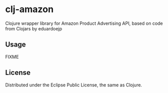 clj-amazon
==========

Clojure wrapper library for Amazon Product Advertising API, based on code from Clojars by eduardoejp

## Usage

FIXME

## License

Distributed under the Eclipse Public License, the same as Clojure.
